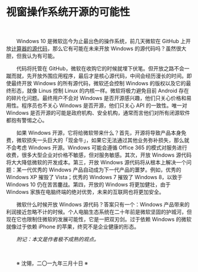 # 视窗操作系统开源的可能性

&emsp;&emsp;

&emsp;&emsp;Windows 10 是微软迄今为止最出色的操作系统，前几天微软在 GitHub 上开放[计算器的源代码](https://github.com/Microsoft/calculator)，那么它有可能在未来开放 Windows 的源代码吗？虽然很大胆，但我认为有可能。

&emsp;&emsp;代码将托管在 GitHub，微软在收购它的时候就埋下伏笔。但开放之路不会一蹴而就，先开放外围应用程序，最后才是核心源代码，中间会经历漫长的时间。即使最终开放 Windows 的所有源代码，微软还会控制 Windows 的版权以及它的最终形态，就像 Linus 控制 Linux 的内核一样。微软将极力避免目前 Android 存在的碎片化问题。最终用户不会对 Windows 是否开源感兴趣，他们只关心价格和易用性。程序员也不关心 Windows 是否开源，他们只关心 API 的一致性。唯一对 Windows 是否开源的可能是政府机构、安全机构，通常而言他们对所有闭源软件都抱有警惕之心。

&emsp;&emsp;如果 Windows 开源，它将给微软带来什么？首先，开源将导致产品本身免费，微软损失一头巨大的「现金牛」，如果它无法通过其他业务弥补损失，那么就不会考虑 Windows 开源。Windows 可能会遵循 Office 365 的模式对服务进行收费，很多大型企业对价格不敏感，但对服务敏感。其次，开放 Windows 源代码将大大降低微软的开发成本。第三，开放 Windows 源代码将从根本上解决一个问题：某一代优秀的 Windows 产品自动成为下一代产品的噩梦。例如，优秀的 Windows XP 摧毁了 Vista；优秀的 Windows 7 摧毁了 Windows 8，以致于 Windows 10 仍在苦苦鏖战。第四，开放的 Windows 将更加健壮，由于 Windows 家族在电脑终端的绝对优势，未来的互联网也将更加安全。

&emsp;&emsp;微软什么时候开放 Windows 源代码？答案只有一个：Windows 产品带来的利润接近忽略不计的时候。个人电脑生态系统在二十年前是微软坚固的护城河，但现在它也限制住微软的发展可能性，它是一把双刃剑。过于依赖 Windows 的微软就像过于依赖 iPhone 的苹果，终究不是企业健康的形态。

&emsp;&emsp;_附记：本文是作者极不成熟的观点。_

&emsp;&emsp;

&emsp;&emsp;※ 沈翎，二〇一九年三月十日 ※